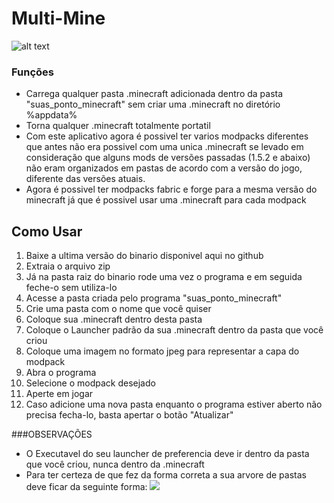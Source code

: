 # Multi-Mine
![alt text](https://i.imgur.com/5K2MDGv.png)

### Funções

- Carrega qualquer pasta .minecraft adicionada dentro da pasta "suas_ponto_minecraft" sem criar uma .minecraft no diretório %appdata%
- Torna qualquer .minecraft totalmente portatil
- Com este aplicativo agora é possivel ter varios modpacks diferentes que antes não era possivel com uma unica .minecraft se levado em consideração que alguns mods de versões passadas (1.5.2 e abaixo) não eram organizados em pastas de acordo com a versão do jogo, diferente das versões atuais.
- Agora é possivel ter modpacks fabric e forge para a mesma versão do minecraft já que é possivel usar uma .minecraft para cada modpack

## Como Usar
1. Baixe a ultima versão do binario disponivel aqui no github
2. Extraia o arquivo zip
3. Já na pasta raiz do binario rode uma vez o programa e em seguida feche-o sem utiliza-lo
4. Acesse a pasta criada pelo programa "suas_ponto_minecraft"
5. Crie uma pasta com o nome que você quiser
6. Coloque sua .minecraft dentro desta pasta
7. Coloque o Launcher padrão da sua .minecraft dentro da pasta que você criou
8. Coloque uma imagem no formato jpeg para representar a capa do modpack
9. Abra o programa
10. Selecione o modpack desejado
11. Aperte em jogar
12. Caso adicione uma nova pasta enquanto o programa estiver aberto não precisa fecha-lo, basta apertar o botão "Atualizar"

###OBSERVAÇÕES
- O Executavel do seu launcher de preferencia deve ir dentro da pasta que você criou, nunca dentro da .minecraft
- Para ter certeza de que fez da forma correta a sua arvore de pastas deve ficar da seguinte forma:
![](https://i.imgur.com/GCcqkmz.png)
